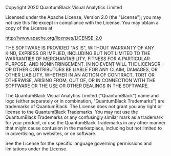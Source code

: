 Copyright 2020 QuantumBlack Visual Analytics Limited

Licensed under the Apache License, Version 2.0 (the "License");
you may not use this file except in compliance with the License.
You may obtain a copy of the License at

http://www.apache.org/licenses/LICENSE-2.0

THE SOFTWARE IS PROVIDED "AS IS", WITHOUT WARRANTY OF ANY KIND,
EXPRESS OR IMPLIED, INCLUDING BUT NOT LIMITED TO THE WARRANTIES
OF MERCHANTABILITY, FITNESS FOR A PARTICULAR PURPOSE, AND
NONINFRINGEMENT. IN NO EVENT WILL THE LICENSOR OR OTHER CONTRIBUTORS
BE LIABLE FOR ANY CLAIM, DAMAGES, OR OTHER LIABILITY, WHETHER IN AN
ACTION OF CONTRACT, TORT OR OTHERWISE, ARISING FROM, OUT OF, OR IN
CONNECTION WITH THE SOFTWARE OR THE USE OR OTHER DEALINGS IN THE SOFTWARE.

The QuantumBlack Visual Analytics Limited ("QuantumBlack") name and logo
(either separately or in combination, "QuantumBlack Trademarks") are
trademarks of QuantumBlack. The License does not grant you any right or
license to the QuantumBlack Trademarks. You may not use the QuantumBlack
Trademarks or any confusingly similar mark as a trademark for your product,
    or use the QuantumBlack Trademarks in any other manner that might cause
confusion in the marketplace, including but not limited to in advertising,
on websites, or on software.

See the License for the specific language governing permissions and
limitations under the License.

